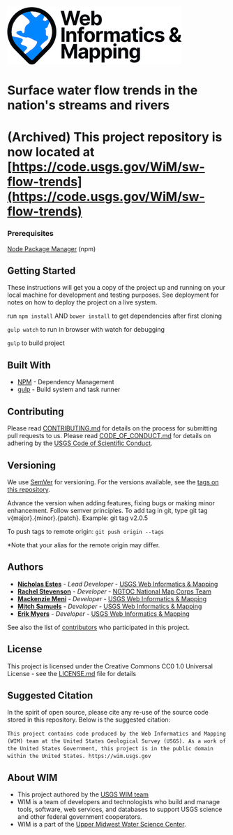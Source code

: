 ![WIM](wim.png)


# Surface water flow trends in the nation's streams and rivers

# (Archived) This project repository is now located at [https://code.usgs.gov/WiM/sw-flow-trends](https://code.usgs.gov/WiM/sw-flow-trends)

### Prerequisites

[Node Package Manager](https://en.wikipedia.org/wiki/Npm_(software)) (npm)

## Getting Started

These instructions will get you a copy of the project up and running on your local machine for development and testing purposes. See deployment for notes on how to deploy the project on a live system.

run `npm install` AND `bower install` to get dependencies after first cloning

`gulp watch` to run in browser with watch for debugging

`gulp` to build project

## Built With

* [NPM](https://www.npmjs.com/) - Dependency Management
* [gulp](https://en.wikipedia.org/wiki/Gulp.js) - Build system and task runner

## Contributing

Please read [CONTRIBUTING.md]() for details on the process for submitting pull requests to us. Please read [CODE_OF_CONDUCT.md]() for details on adhering by the [USGS Code of Scientific Conduct](https://www2.usgs.gov/fsp/fsp_code_of_scientific_conduct.asp).

## Versioning

We use [SemVer](http://semver.org/) for versioning. For the versions available, see the [tags on this repository](https://github.com/USGS-WIM/nawqa-sw-trends/tags).

Advance the version when adding features, fixing bugs or making minor enhancement. Follow semver principles. To add tag in git, type git tag v{major}.{minor}.{patch}. Example: git tag v2.0.5

To push tags to remote origin: `git push origin --tags`

*Note that your alias for the remote origin may differ.

## Authors

* **[Nicholas Estes](https://www.usgs.gov/staff-profiles/nicholas-j-estes)**  - *Lead Developer* - [USGS Web Informatics & Mapping](https://wim.usgs.gov/)
* **[Rachel Stevenson](https://www.usgs.gov/staff-profiles/rachel-stevenson)**  - *Developer* - [NGTOC National Map Corps Team](https://www.usgs.gov/core-science-systems/national-geospatial-program/national-map-corps)
* **[Mackenzie Meni](https://wim.usgs.gov/team/#/mackenzie)**  - *Developer* - [USGS Web Informatics & Mapping](https://wim.usgs.gov/)
* **[Mitch Samuels](https://wim.usgs.gov/team/#/mitch)**  - *Developer* - [USGS Web Informatics & Mapping](https://wim.usgs.gov/)
* **[Erik Myers](https://www.usgs.gov/staff-profiles/erik-s-myers)**  - *Developer* - [USGS Web Informatics & Mapping](https://wim.usgs.gov/)

See also the list of [contributors](https://github.com/USGS-WIM/sw-flow-trends/contributors) who participated in this project.

## License

This project is licensed under the Creative Commons CC0 1.0 Universal License - see the [LICENSE.md](LICENSE.md) file for details

## Suggested Citation
In the spirit of open source, please cite any re-use of the source code stored in this repository. Below is the suggested citation:

`This project contains code produced by the Web Informatics and Mapping (WIM) team at the United States Geological Survey (USGS). As a work of the United States Government, this project is in the public domain within the United States. https://wim.usgs.gov`

## About WIM
* This project authored by the [USGS WIM team](https://wim.usgs.gov)
* WIM is a team of developers and technologists who build and manage tools, software, web services, and databases to support USGS science and other federal government cooperators.
* WIM is a part of the [Upper Midwest Water Science Center](https://www.usgs.gov/centers/wisconsin-water-science-center).
